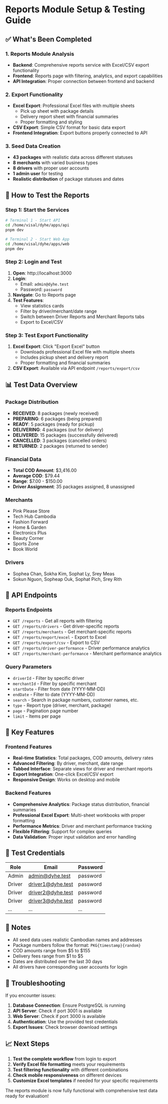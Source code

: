 # Reports Module Setup & Testing Guide

## ✅ What's Been Completed

### 1. Reports Module Analysis
- **Backend**: Comprehensive reports service with Excel/CSV export functionality
- **Frontend**: Reports page with filtering, analytics, and export capabilities
- **API Integration**: Proper connection between frontend and backend

### 2. Export Functionality
- **Excel Export**: Professional Excel files with multiple sheets
  - Pick up sheet with package details
  - Delivery report sheet with financial summaries
  - Proper formatting and styling
- **CSV Export**: Simple CSV format for basic data export
- **Frontend Integration**: Export buttons properly connected to API

### 3. Seed Data Creation
- **43 packages** with realistic data across different statuses
- **8 merchants** with varied business types
- **8 drivers** with proper user accounts
- **1 admin user** for testing
- **Realistic distribution** of package statuses and dates

## 🚀 How to Test the Reports

### Step 1: Start the Services
```bash
# Terminal 1 - Start API
cd /home/visal/dyhe/apps/api
pnpm dev

# Terminal 2 - Start Web App
cd /home/visal/dyhe/apps/web
pnpm dev
```

### Step 2: Login and Test
1. **Open**: http://localhost:3000
2. **Login**: 
   - Email: `admin@dyhe.test`
   - Password: `password`
3. **Navigate**: Go to Reports page
4. **Test Features**:
   - View statistics cards
   - Filter by driver/merchant/date range
   - Switch between Driver Reports and Merchant Reports tabs
   - Export to Excel/CSV

### Step 3: Test Export Functionality
1. **Excel Export**: Click "Export Excel" button
   - Downloads professional Excel file with multiple sheets
   - Includes pickup sheet and delivery report
   - Proper formatting and financial summaries
2. **CSV Export**: Available via API endpoint `/reports/export/csv`

## 📊 Test Data Overview

### Package Distribution
- **RECEIVED**: 8 packages (newly received)
- **PREPARING**: 6 packages (being prepared)
- **READY**: 5 packages (ready for pickup)
- **DELIVERING**: 4 packages (out for delivery)
- **DELIVERED**: 15 packages (successfully delivered)
- **CANCELLED**: 3 packages (cancelled orders)
- **RETURNED**: 2 packages (returned to sender)

### Financial Data
- **Total COD Amount**: $3,416.00
- **Average COD**: $79.44
- **Range**: $7.00 - $150.00
- **Driver Assignment**: 35 packages assigned, 8 unassigned

### Merchants
- Pink Please Store
- Tech Hub Cambodia
- Fashion Forward
- Home & Garden
- Electronics Plus
- Beauty Corner
- Sports Zone
- Book World

### Drivers
- Sophea Chan, Sokha Kim, Sophat Ly, Srey Meas
- Sokun Nguon, Sopheap Ouk, Sophat Pich, Srey Rith

## 🔧 API Endpoints

### Reports Endpoints
- `GET /reports` - Get all reports with filtering
- `GET /reports/drivers` - Get driver-specific reports
- `GET /reports/merchants` - Get merchant-specific reports
- `GET /reports/export/excel` - Export to Excel
- `GET /reports/export/csv` - Export to CSV
- `GET /reports/driver-performance` - Driver performance analytics
- `GET /reports/merchant-performance` - Merchant performance analytics

### Query Parameters
- `driverId` - Filter by specific driver
- `merchantId` - Filter by specific merchant
- `startDate` - Filter from date (YYYY-MM-DD)
- `endDate` - Filter to date (YYYY-MM-DD)
- `search` - Search in package numbers, customer names, etc.
- `type` - Report type (driver, merchant, package)
- `page` - Pagination page number
- `limit` - Items per page

## 🎯 Key Features

### Frontend Features
- **Real-time Statistics**: Total packages, COD amounts, delivery rates
- **Advanced Filtering**: By driver, merchant, date range
- **Tabbed Interface**: Separate views for driver and merchant reports
- **Export Integration**: One-click Excel/CSV export
- **Responsive Design**: Works on desktop and mobile

### Backend Features
- **Comprehensive Analytics**: Package status distribution, financial summaries
- **Professional Excel Export**: Multi-sheet workbooks with proper formatting
- **Performance Metrics**: Driver and merchant performance tracking
- **Flexible Filtering**: Support for complex queries
- **Data Validation**: Proper input validation and error handling

## 🔑 Test Credentials

| Role | Email | Password |
|------|-------|----------|
| Admin | admin@dyhe.test | password |
| Driver | driver1@dyhe.test | password |
| Driver | driver2@dyhe.test | password |
| Driver | driver3@dyhe.test | password |
| ... | ... | ... |

## 📝 Notes

- All seed data uses realistic Cambodian names and addresses
- Package numbers follow the format: `PKG{timestamp}{random}`
- COD amounts range from $5 to $155
- Delivery fees range from $1 to $5
- Dates are distributed over the last 30 days
- All drivers have corresponding user accounts for login

## 🐛 Troubleshooting

If you encounter issues:
1. **Database Connection**: Ensure PostgreSQL is running
2. **API Server**: Check if port 3001 is available
3. **Web Server**: Check if port 3000 is available
4. **Authentication**: Use the provided test credentials
5. **Export Issues**: Check browser download settings

## 📈 Next Steps

1. **Test the complete workflow** from login to export
2. **Verify Excel file formatting** meets your requirements
3. **Test filtering functionality** with different combinations
4. **Check mobile responsiveness** on different devices
5. **Customize Excel templates** if needed for your specific requirements

The reports module is now fully functional with comprehensive test data ready for evaluation!
